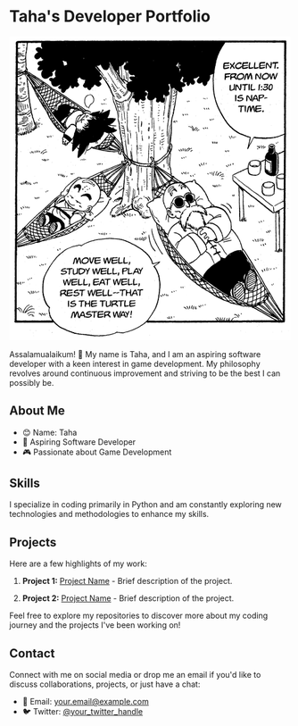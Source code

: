 # Taha's Developer Portfolio

<div align="center">
  <img src="https://github.com/Miazhi24/Miazhi24/blob/main/Githhub.png?raw=true" width="800" alt="Botir Khaltaev Image">
</div>

Assalamualaikum! 👋 My name is Taha, and I am an aspiring software developer with a keen interest in game development. My philosophy revolves around continuous improvement and striving to be the best I can possibly be.

## About Me

- 😊 Name: Taha
- 🚀 Aspiring Software Developer
- 🎮 Passionate about Game Development

## Skills

I specialize in coding primarily in Python and am constantly exploring new technologies and methodologies to enhance my skills.

## Projects

Here are a few highlights of my work:

1. **Project 1:** [Project Name](link_to_project_1) - Brief description of the project.

2. **Project 2:** [Project Name](link_to_project_2) - Brief description of the project.

Feel free to explore my repositories to discover more about my coding journey and the projects I've been working on!

## Contact

Connect with me on social media or drop me an email if you'd like to discuss collaborations, projects, or just have a chat:

- 📧 Email: your.email@example.com
- 🐦 Twitter: [@your_twitter_handle](https://twitter.com/your_twitter_handle)
